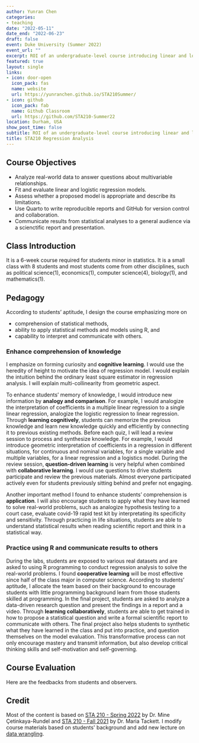 ```yaml
---
author: Yunran Chen
categories:
- teaching
date: "2022-05-11"
date_end: "2022-06-23"
draft: false
event: Duke University (Summer 2022)
event_url: ""
excerpt: ROI of an undergraduate-level course introducing linear and logistic regressions with practice using R
featured: true
layout: single
links:
- icon: door-open
  icon_pack: fas
  name: website
  url: https://yunranchen.github.io/STA210Summer/
- icon: github
  icon_pack: fab
  name: Github Classroom
  url: https://github.com/STA210-Summer22
location: Durham, USA
show_post_time: false
subtitle: ROI of an undergraduate-level course introducing linear and logistic regressions with practice using R
title: STA210 Regression Analysis
---
```


## Course Objectives

-   Analyze real-world data to answer questions about multivariable relationships.
-   Fit and evaluate linear and logistic regression models.
-   Assess whether a proposed model is appropriate and describe its limitations.
-   Use Quarto to write reproducible reports and GitHub for version control and collaboration.
-   Communicate results from statistical analyses to a general audience via a scienctific report and presentation.

## Class Introduction

It is a 6-week course required for students minor in statistics. It is a small class with 8 students and most students come from other disciplines, such as political science(1), economics(1), computer science(4), biology(1), and mathematics(1). 

## Pedagogy

According to students’ aptitude, I design the course emphasizing more on 

-   comprehension of statistical methods, 
-   ability to apply statistical methods and models using R, and 
-   capability to interpret and communicate with others. 

### Enhance comprehension of knowledge

I emphasize on forming curiosity and **cognitive learning**. I would use the heredity of height to motivate the idea of regression model. I would explain the intuition behind the ordinary least square estimator in regression analysis. I will explain multi-collinearity from geometric aspect. 

To enhance students’ memory of knowledge, I would introduce new information by **analogy and comparison**. For example, I would analogize the interpretation of coefficients in a multiple linear regression to a single linear regression, analogize the logistic regression to linear regression. Through **learning cognitively**, students can memorize the previous knowledge and learn new knowledge quickly and efficiently by connecting it to previous existing methods. Before each quiz, I will lead a review session to process and synthesize knowledge. For example, I would introduce geometric interpretation of coefficients in a regression in different situations, for continuous and nominal variables, for a single variable and multiple variables, for a linear regression and a logistics model. During the review session, **question-driven learning** is very helpful when combined with **collaborative learning**. I would use questions to drive students participate and review the previous materials. Almost everyone participated actively even for students previously sitting behind and prefer not engaging.

Another important method I found to enhance students’ comprehension is **application**. I will also encourage students to apply what they have learned to solve real-world problems, such as analogize hypothesis testing to a court case, evaluate covid-19 rapid test kit by interpretating its specificity and sensitivity. Through practicing in life situations, students are able to understand statistical results when reading scientific report and think in a statistical way. 

### Practice using R and communicate results to others

During the labs, students are exposed to various real datasets and are asked to using R programming to conduct regression analysis to solve the real-world problems. I found **cooperative learning** will be most effective since half of the class major in computer science. According to students’ aptitude, I allocate the team based on their background to encourage students with little programming background learn from those students skilled at programming. In the final project, students are asked to analyze a data-driven research question and present the findings in a report and a video. Through **learning collaboratively**, students are able to get trained in how to propose a statistical question and write a formal scientific report to communicate with others. The final project also helps students to synthetic what they have learned in the class and put into practice, and question themselves on the model evaluation. This transformative process can not only encourage mastery and transmit information, but also develop critical thinking skills and self-motivation and self-governing.

## Course Evaluation

Here are the feedbacks from students and observers.

## Credit

Most of the content is based on [STA 210 - Spring 2022](https://sta210-s22.github.io/website/) by Dr. Mine Çetinkaya-Rundel and [STA 210 - Fall 2021](https://sta210-fa21.netlify.app/) by Dr. Maria Tackett. I modify course materials based on students' background and add new lecture on [data wrangling](https://yunranchen.github.io/STA210Summer/slides/lec-26.html#/title-slide). 